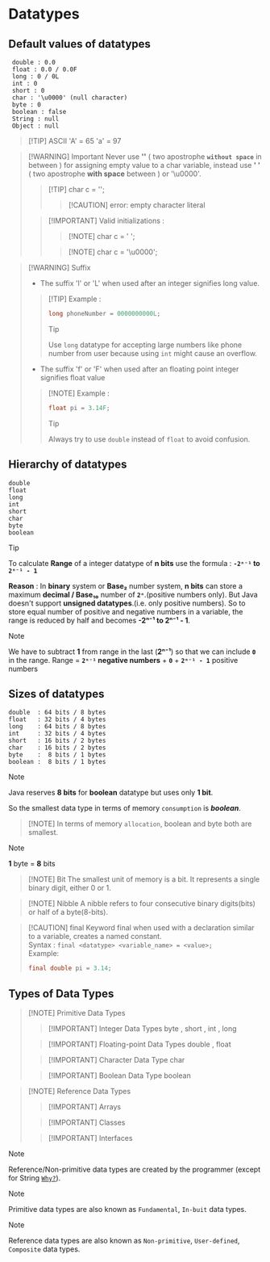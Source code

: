 # Datatypes

## Default values of datatypes
```shell
 double : 0.0
 float : 0.0 / 0.0F 
 long : 0 / 0L
 int : 0
 short : 0
 char : '\u0000' (null character)
 byte : 0
 boolean : false
 String : null
 Object : null
```

>[!TIP] ASCII
'A' = 65
'a' = 97

>[!WARNING] Important
> Never use **''** ( two apostrophe **`without space`** in between ) for assigning empty value to a char variable, instead use **' '** ( two apostrophe **with space** between ) or '\u0000'.
>
>>[!TIP] char c = '';
>>>[!CAUTION] error: empty character literal
>
>>[!IMPORTANT] Valid initializations :
>>>[!NOTE] char c = ' '; 
>>
>>>[!NOTE] char c = '\u0000'; 

>[!WARNING] Suffix
> - The suffix 'l' or 'L' when used after an integer signifies long value.
> 
>>[!TIP] Example :
>>```java
>>long phoneNumber = 0000000000L;
>>```
>>>[!TIP] 
>>>Use `long` datatype for accepting large numbers like phone number from user because using `int` might cause an overflow. 
>
> - The suffix 'f' or 'F' when used after an floating point integer signifies float value 
>
>>[!NOTE] Example :
>>```java
>>float pi = 3.14F;
>>```
>>>[!TIP]
>>>Always try to use `double` instead of `float` to avoid confusion. 

## Hierarchy of datatypes
```shell
double
float  
long
int 
short
char
byte
boolean
```

>[!TIP]
>To calculate **Range** of a integer datatype of  **n bits** use the formula : **`-2ⁿ⁻¹` to `2ⁿ⁻¹ - 1`**
>
>**Reason** : In **binary** system or **Base₂** number system, **n bits** can store a maximum **decimal / Base₁₀** number of **`2ⁿ`**.(positive numbers only). But Java doesn't support **unsigned datatypes**.(i.e. only positive numbers). So to store equal number of positive and negative numbers in a variable, the range is reduced by half and becomes **-2ⁿ⁻¹ to 2ⁿ⁻¹ - 1**.  
>>[!NOTE]
>> We have to subtract **1** from range in the last (**2ⁿ⁻¹**) so that we can include **`0`** in the range.
>> Range = **`2ⁿ⁻¹` negative numbers** + **`0`** + **`2ⁿ⁻¹ - 1`** positive numbers


## Sizes of datatypes
```shell
double  : 64 bits / 8 bytes
float   : 32 bits / 4 bytes
long    : 64 bits / 8 bytes
int     : 32 bits / 4 bytes
short   : 16 bits / 2 bytes
char    : 16 bits / 2 bytes
byte    :  8 bits / 1 bytes
boolean :  8 bits / 1 bytes
```

>[!NOTE]
> Java reserves **8 bits** for **boolean** datatype but uses only **1 bit**.
>
> So the smallest data type in terms of memory `consumption` is ***boolean***.
>>[!NOTE] In terms of memory <code>allocation</code>, boolean and byte both are smallest.

>[!NOTE]
>**1** byte  =  **8** bits

>[!NOTE] Bit
>The smallest unit of memory is a bit. It represents a single binary digit, either 0 or 1.

>[!NOTE] Nibble
> A nibble refers to four consecutive binary digits(bits) or half of a byte(8-bits).


>[!CAUTION] final
>Keyword final when used with a declaration similar to a variable, creates a named constant.<br>
>Syntax : `final <datatype> <variable_name> = <value>;`<br>
>Example: 
>```java
>final double pi = 3.14;
>```


## Types of Data Types
>[!NOTE] Primitive Data Types
>>[!IMPORTANT] Integer Data Types
>> byte , short , int , long
>
>>[!IMPORTANT] Floating-point Data Types
>>double , float
>
>>[!IMPORTANT] Character Data Type
>>char
>
>>[!IMPORTANT] Boolean Data Type
>>boolean


>[!NOTE] Reference Data Types
>>[!IMPORTANT] Arrays
>
>>[!IMPORTANT] Classes
>
>>[!IMPORTANT] Interfaces

>[!NOTE] 
> Reference/Non-primitive data types are created by the programmer (except for String [`Why?`](/string/Introduction#why-string-is-not-a-primitive-datatype)).

>[!NOTE] 
> Primitive data types are also known as `Fundamental`, `In-buit` data types.

>[!NOTE]
> Reference data types are also known as `Non-primitive`, `User-defined`, `Composite` data types.
